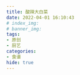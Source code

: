 ```yaml
---
title: 酸辣大白菜
date: 2022-04-01 16:10:43
# index_img: 
# banner_img: 
tags:
- 原创
- 厨艺
categories: 
- 食谱
hide: true
---
```

